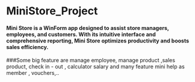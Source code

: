 # MiniStore_Project
#### Mini Store is a WinForm app designed to assist store managers, employees, and customers.  With its intuitive interface and comprehensive reporting, Mini Store optimizes productivity and boosts sales efficiency.
###Some big feature are manage employee, manage product ,sales product, check in - out , calculator salary and many feature mini help as member , vouchers,..
